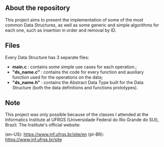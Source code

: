 ## About the repository

This project aims to present the implementation of some of the most common Data Structures, as well as some generic and simple algorithms for each one, such as insertion in order and removal by ID.

## Files

Every Data Structure has 3 separate files:

* __main.c__ : contains some simple use cases for each operation.;
* __"ds_name.c"__ : contains the code for every function and auxiliary function used for the operations on the data;
* __"ds_name.h"__ : contains the Abstract Data Type built for the Data Structure (both the data definitions and functions prototypes).

## Note

This project was only possible because of the classes I attended at the Informatics Institute at UFRGS (Universidade Federal do Rio Grande do SUl), Brazil. The Institute's
official website: 

(en-US): https://www.inf.ufrgs.br/site/en
(pt-BR): https://www.inf.ufrgs.br/site
